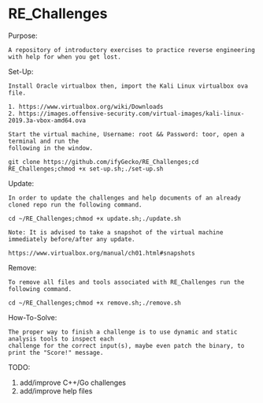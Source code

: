 # RE_Challenges
Purpose:

    A repository of introductory exercises to practice reverse engineering with help for when you get lost.

Set-Up:

    Install Oracle virtualbox then, import the Kali Linux virtualbox ova file.
  
    1. https://www.virtualbox.org/wiki/Downloads 
    2. https://images.offensive-security.com/virtual-images/kali-linux-2019.3a-vbox-amd64.ova
    
    Start the virtual machine, Username: root && Password: toor, open a terminal and run the 
    following in the window.
    
    git clone https://github.com/ifyGecko/RE_Challenges;cd RE_Challenges;chmod +x set-up.sh;./set-up.sh
    
Update:
    
    In order to update the challenges and help documents of an already cloned repo run the following command.
    
    cd ~/RE_Challenges;chmod +x update.sh;./update.sh
    
    Note: It is advised to take a snapshot of the virtual machine immediately before/after any update.
    
    https://www.virtualbox.org/manual/ch01.html#snapshots

Remove:

    To remove all files and tools associated with RE_Challenges run the following command.
    
    cd ~/RE_Challenges;chmod +x remove.sh;./remove.sh

How-To-Solve:

    The proper way to finish a challenge is to use dynamic and static analysis tools to inspect each
    challenge for the correct input(s), maybe even patch the binary, to print the "Score!" message.

TODO:

1. add/improve C++/Go challenges
2. add/improve help files
